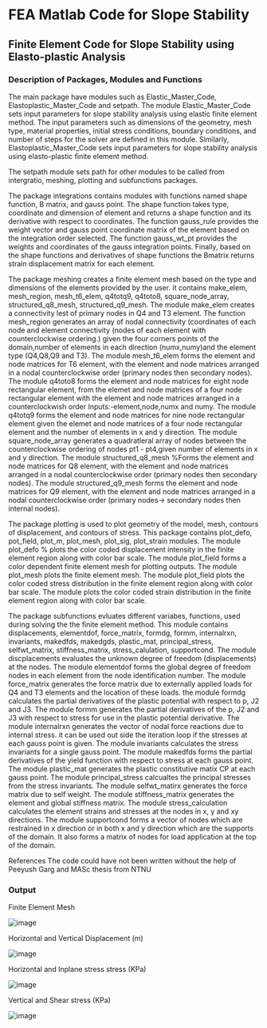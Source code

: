 # FEA Matlab Code for Slope Stability
## Finite Element Code for Slope Stability using Elasto-plastic Analysis 
### Description of Packages, Modules and Functions
The main package have modules such as Elastic_Master_Code, Elastoplastic_Master_Code and setpath. The module Elastic_Master_Code sets input parameters for slope stability analysis using elastic finite element method. The input parameters such as dimensions of the geometry, mesh type, material properties, initial stress conditions, boundary conditions, and number of steps for the solver are defined in this module. Similarly, Elastoplastic_Master_Code sets input parameters for slope stability analysis using elasto-plastic finite element method.  

The setpath module sets path for other modules to be called from intergratio, meshing, plotting and subfunctions packages.      

The package integrations contains modules with functions named shape function, B matrix, and gauss point. The shape function takes type, coordinate and dimension of element and returns a shape function and its derivative with respect to coordinates. The function gauss_rule provides the weight vector and gauss point coordinate matrix of the element based on the integration order selected. The function gauss_wt_pt provides the weights and coordinates of the gauss integration points. Finally, based on the shape functions and derivatives of shape functions the Bmatrix returns strain displacement matrix for each element.     

The package meshing creates a finite element mesh based on the type and dimensions of the elements provided by the user. it contains make_elem, mesh_region, mesh_t6_elem, q4totq9, q4toto8, square_node_array, structured_q8_mesh, structured_q9_mesh. The module make_elem creates a connectivity lest of primary nodes in Q4 and T3 element. The function mesh_region generates an array of nodal connectivity (coordinates of each node and element connectivity (nodes of each element with counterclockwise ordering.) given the four corners points of the domain,number of elements in each direction (numx,numy)and the element type (Q4,Q8,Q9 and T3). The module mesh_t6_elem forms the element and node matrices for T6 element, with the element and node matrices arranged in a nodal counterclockwise order (primary nodes then secondary nodes). The module q4toto8 forms the element and node matrices for eight node rectangular element, from the elemet and node matrices of a four node rectangular element with the element and node matrices arranged in a counterclockwish order Inputs:-element,node,numx and numy. The module q4totq9 forms the element and node matrices for nine node rectangular element given the elemet and node matrices of a four node rectangular element and the number of elements in x and y direction. The module square_node_array generates a quadratleral array of nodes between the counterclockwise ordering of nodes pt1 - pt4,given number of elements in x and y direction. The module structured_q8_mesh %Forms the element and node matrices for Q8 element, with the element and node matrices arranged in a nodal counterclockwise order (primary nodes then secondary nodes). The module structured_q9_mesh forms the element and node matrices for Q9 element, with the element and node matrices arranged in a nodal counterclockwise order (primary nodes-> secondary nodes then internal nodes).   

The package plotting is used to plot geometry of the model, mesh, contours of displacement, and contours of stress. This package contains plot_defo, pot_field, plot_m, plot_mesh, plot_sig, plot_strain modules. The module plot_defo % plots the color coded displacement intensity in the finite element region along with color bar scale. The module plot_field forms a color dependent finite element mesh for plotting outputs. The module plot_mesh plots the finite element mesh. The module plot_field plots the color coded stress distribution in the finite element region along with color bar scale. The module plots the color coded strain distribution in the finite element region along with color bar scale.        

The package subfunctions evluates different variabes, functions, used during solving the the finite element method. This module contains displacements, elementdof, force_matrix, formdg, formm, internalrxn, invariants, makedfds, makedgds, plastic_mat, principal_stress, selfwt_matrix, stiffness_matrix, stress_calulation, supportcond. The module discplacements evaluates the unknown degree of freedom (displacements) at the nodes. The module elementdof forms the global degree of freedom nodes in each element from the node identification number. The module force_matrix generates the force matrix due to externally applied loads for Q4 and T3 elements and the location of these loads. the module formdg calculates the partial derivatives of the plastic potential with respect to p, J2 and J3. The module formm generates the partial derivatives of the p, J2 and J3 with respect to stress for use in the plastic potential derivative. The module internalrxn generates the vector of nodal force reactions due to internal stress. it can be used out side the iteration loop if the stresses at each gauss point is given. The module invariants calculates the stress invariants for a single gauss point. The module makedfds forms the partial derivatives of the yield function with respect to stress at each gauss point. The module plastic_mat generates the plastic constitutive matix CP at each gauss point. The module principal_stress calcualtes the principal stresses from the stress invariants. The module selfwt_matirx generates the force matrix due to self weight. The module stiffness_matrix generates the element and global stiffness matrix. The module stress_calculation calculates the element strains and stresses at the nodes in x, y and xy directions. The module supportcond forms a vector of nodes which are restrained in x direction or in both x and y direction which are the supports of the domain. It also forms a matrix of nodes for load application at the top of the domain.       

References 
The code could have not been written without the help of Peeyush Garg and MASc thesis from NTNU

### Output 

Finite Element Mesh    

![image](https://user-images.githubusercontent.com/61520478/142275103-b1595245-bdbe-434a-a029-b4bdf20a7c5c.png)     

Horizontal and Vertical Displacement (m)   

![image](https://user-images.githubusercontent.com/61520478/142275329-0e100c40-de54-4e25-a568-707dd1ab527f.png)    

Horizontal and Inplane stress stress (KPa)  

![image](https://user-images.githubusercontent.com/61520478/142275944-44482f91-408a-4be2-b25a-38bd28b8978e.png)

Vertical and Shear stress (KPa)

![image](https://user-images.githubusercontent.com/61520478/142275796-4150dc8d-f557-46d1-b3f8-41c87a70606b.png)
